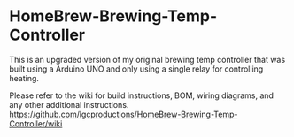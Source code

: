 # HomeBrew-Brewing-Temp-Controller

This is an upgraded version of my original brewing temp controller that was built using a Arduino UNO and only using a single relay for controlling heating. 

Please refer to the wiki for build instructions, BOM, wiring diagrams, and any other additional instructions. 
https://github.com/lgcproductions/HomeBrew-Brewing-Temp-Controller/wiki
